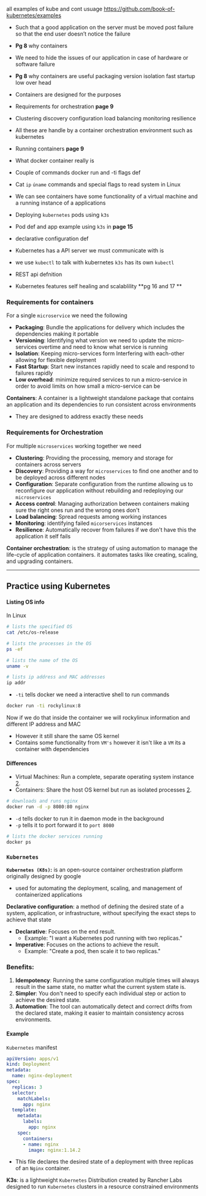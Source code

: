
all examples of kube and cont usuage https://github.com/book-of-kubernetes/examples

- Such that a good application on the server must be moved post failure so that the end user doesn’t notice the failure 
    
- **Pg 8** why containers 
    
- We need to hide the issues of our application in case of hardware or software failure 
    
- **Pg 8** why containers are useful packaging version isolation fast startup low over head 
    
- Containers are designed for the purposes 
    
- Requirements for orchestration **page 9** 
    
- Clustering discovery configuration load balancing monitoring resilience 
    
- All these are handle by a container orchestration environment such as kubernetes 
    
- Running containers **page 9** 
    
- What docker container really is 
    
- Couple of commands docker run and -ti flags def 
    
- Cat `ip` `úname` commands and special flags to read system in Linux 
    
- We can see containers have some functionality of a virtual machine and a running instance of a applications 
    
- Deploying `kubernetes` pods using `k3s` 
    
- Pod def and app example using `k3s` in **page 15**
- declarative configuration def 
- Kubernetes has a API server we must communicate with is 
- we use `kubectl` to talk with kubernetes `k3s` has its own `kubectl` 
- REST api defnition 
- Kubernetes features self healing and scalablility **pg 16 and 17 **

### Requirements for containers 

For a single `microservice` we need the following 

- **Packaging**: Bundle the applications for delivery which includes the dependencies making it portable 
- **Versioning**: Identifying what version we need to update the micro-services overtime and need to know what service is running
- **Isolation**: Keeping micro-services form Interfering with each-other allowing for flexible deployment
- **Fast Startup**: Start new instances rapidly need to scale and respond to failures rapidly  
- **Low overhead**: minimize required services to run a micro-service in order to avoid limits on how small a micro-service can be

**Containers**: A container is a lightweight standalone package that contains an application and its dependencies to run consistent across environments 

- They are designed to address exactly these needs

### Requirements for Orchestration 

For multiple `microservices` working together we need 

- **Clustering**: Providing the processing, memory and storage for containers across servers 
- **Discovery**: Providing a way for `microservices` to find one another and to be deployed across different nodes
- **Configuration**: Separate configuration from the runtime allowing us to reconfigure our application without rebuilding and redeploying our `microservices`
- **Access control**: Managing authorization between containers making sure the right ones run and the wrong ones don't 
- **Load balancing**: Spread requests among working instances 
- **Monitoring**: identifying failed `micorservices` instances 
- **Resilience**:  Automatically recover from failures if we don't have this the application it self fails 

**Container orchestration**: is  the strategy of using automation to manage the life-cycle of application containers. it automates tasks like creating, scaling, and upgrading containers. 

---

## Practice using Kubernetes 

#### Listing OS info

In Linux 

```bash
# lists the specified OS 
cat /etc/os-release

# lists the processes in the OS 
ps -ef 

# lists the name of the OS 
uname -v

# lists ip address and MAC addresses 
ip addr
```

- `-ti` tells docker we need a interactive shell to run commands 

```bash
docker run -ti rockylinux:8
```

Now if we do that inside the container we will rockylinux information and different IP address and MAC
- However it still share the same OS kernel 
- Contains some functionality from `VM's` however it isn't like a `VM` its a container with dependencies

#### Differences 
- Virtual Machines: Run a complete, separate operating system instance [2](https://serverfault.com/questions/788953/what-is-the-difference-between-containers-and-virtual-machines).
- Containers: Share the host OS kernel but run as isolated processes [2](https://serverfault.com/questions/788953/what-is-the-difference-between-containers-and-virtual-machines).

```bash
# downloads and runs nginx
docker run -d -p 8080:80 nginx
```

- `-d` tells docker to run it in daemon mode in the background 
- `-p` tells it to port forward it to `port 8080`

```bash
# lists the docker services running 
docker ps
```

### `Kubernetes`

**`Kubernetes (K8s)`:** is an open-source container orchestration platform originally designed by google
- used for automating the deployment, scaling, and management of containerized applications 

**Declarative configuration**: a method of defining the desired state of a system, application, or infrastructure, without specifying the exact steps to achieve that state

- **Declarative**: Focuses on the end result.
    - Example: "I want a Kubernetes pod running with two replicas."
- **Imperative**: Focuses on the actions to achieve the result.
    - Example: "Create a pod, then scale it to two replicas."

### Benefits:

1. **Idempotency**: Running the same configuration multiple times will always result in the same state, no matter what the current system state is.
2. **Simpler**: You don't need to specify each individual step or action to achieve the desired state.
3. **Automation**: The tool can automatically detect and correct drifts from the declared state, making it easier to maintain consistency across environments.

#### Example

`Kubernetes` manifest 

``` yaml
apiVersion: apps/v1
kind: Deployment
metadata:
  name: nginx-deployment
spec:
  replicas: 3
  selector:
    matchLabels:
      app: nginx
  template:
    metadata:
      labels:
        app: nginx
    spec:
      containers:
      - name: nginx
        image: nginx:1.14.2
```

- This file declares the desired state of a deployment with three replicas of an `Nginx` container.

**K3s**: is a lightweight `Kubernetes` Distribution created by Rancher Labs designed to run `Kubernetes` clusters in a resource constrained environments